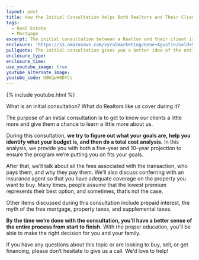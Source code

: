 ```yaml
---
layout: post
title: How the Initial Consultation Helps Both Realtors and Their Clients
tags:
  - Real Estate
  - Mortgage
excerpt: The initial consultation between a Realtor and their client is very important. Here’s how it works and what gets discussed.
enclosure: 'https://s3.amazonaws.com/vyralmarketing/Gene+Agustin/Gold+Star+Mortgage+Financial+What+goes+on+in+the+initial+consultation.mp4'
pullquote: The initial consultation gives you a better idea of the entire home buying process.
enclosure_type:
enclosure_time:
use_youtube_image: true
youtube_alternate_image:
youtube_code: U0KqwH0DYCs
---
```



{% include youtube.html %}

What is an initial consultation? What do Realtors like us cover during it?

The purpose of an initial consultation is to get to know our clients a little more and give them a chance to learn a little more about us.

During this consultation, **we try to figure out what your goals are, help you identify what your budget is, and then do a total cost analysis.** In this analysis, we provide you with both a five-year and 10-year projection to ensure the program we’re putting you on fits your goals.

After that, we’ll talk about all the fees associated with the transaction, who pays them, and why they pay them. We’ll also discuss conferring with an insurance agent so that you have adequate coverage on the property you want to buy. Many times, people assume that the lowest premium represents their best option, and sometimes, that’s not the case.

Other items discussed during this consultation include prepaid interest, the myth of the free mortgage, property taxes, and supplemental taxes.

**By the time we’re done with the consultation, you’ll have a better sense of the entire process from start to finish.** With the proper education, you’ll be able to make the right decision for you and your family.

If you have any questions about this topic or are looking to buy, sell, or get financing, please don’t hesitate to give us a call. We’d love to help!